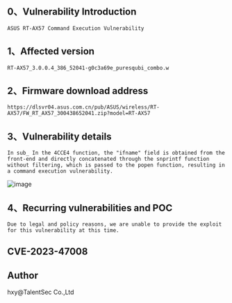 ## 0、Vulnerability Introduction

```
ASUS RT-AX57 Command Execution Vulnerability
```

## 1、Affected version

```
RT-AX57_3.0.0.4_386_52041-g0c3a69e_puresqubi_combo.w
```

## 2、Firmware download address

```
https://dlsvr04.asus.com.cn/pub/ASUS/wireless/RT-AX57/FW_RT_AX57_300438652041.zip?model=RT-AX57
```

## 3、Vulnerability details

```
In sub_ In the 4CCE4 function, the "ifname" field is obtained from the front-end and directly concatenated through the snprintf function without filtering, which is passed to the popen function, resulting in a command execution vulnerability.
```

![image](https://github.com/XYIYM/Digging/blob/main/ASUS/RT-AX57/4/upload/image-20231028183832899.png)

## 4、Recurring vulnerabilities and POC

```
Due to legal and policy reasons, we are unable to provide the exploit for this vulnerability at this time.
```
## CVE-2023-47008

## Author
hxy@TalentSec Co.,Ltd
